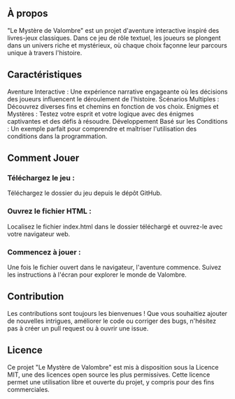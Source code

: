 ## À propos
"Le Mystère de Valombre" est un projet d'aventure interactive inspiré des livres-jeux classiques. Dans ce jeu de rôle textuel, les joueurs se plongent dans un univers riche et mystérieux, où chaque choix façonne leur parcours unique à travers l'histoire.

## Caractéristiques
Aventure Interactive : Une expérience narrative engageante où les décisions des joueurs influencent le déroulement de l'histoire.
Scénarios Multiples : Découvrez diverses fins et chemins en fonction de vos choix.
Enigmes et Mystères : Testez votre esprit et votre logique avec des énigmes captivantes et des défis à résoudre.
Développement Basé sur les Conditions : Un exemple parfait pour comprendre et maîtriser l'utilisation des conditions dans la programmation.

## Comment Jouer
### Téléchargez le jeu : 
Téléchargez le dossier du jeu depuis le dépôt GitHub.

### Ouvrez le fichier HTML : 
Localisez le fichier index.html dans le dossier téléchargé et ouvrez-le avec votre navigateur web.

### Commencez à jouer : 
Une fois le fichier ouvert dans le navigateur, l'aventure commence. Suivez les instructions à l'écran pour explorer le monde de Valombre.

## Contribution
Les contributions sont toujours les bienvenues ! Que vous souhaitiez ajouter de nouvelles intrigues, améliorer le code ou corriger des bugs, n'hésitez pas à créer un pull request ou à ouvrir une issue.

## Licence
Ce projet "Le Mystère de Valombre" est mis à disposition sous la Licence MIT, une des licences open source les plus permissives. Cette licence permet une utilisation libre et ouverte du projet, y compris pour des fins commerciales.
